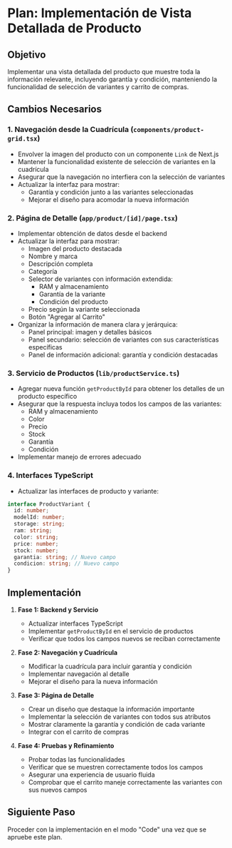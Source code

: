 # Plan: Implementación de Vista Detallada de Producto

## Objetivo

Implementar una vista detallada del producto que muestre toda la información relevante, incluyendo garantía y condición, manteniendo la funcionalidad de selección de variantes y carrito de compras.

## Cambios Necesarios

### 1. Navegación desde la Cuadrícula (`components/product-grid.tsx`)

- Envolver la imagen del producto con un componente `Link` de Next.js
- Mantener la funcionalidad existente de selección de variantes en la cuadrícula
- Asegurar que la navegación no interfiera con la selección de variantes
- Actualizar la interfaz para mostrar:
  - Garantía y condición junto a las variantes seleccionadas
  - Mejorar el diseño para acomodar la nueva información

### 2. Página de Detalle (`app/product/[id]/page.tsx`)

- Implementar obtención de datos desde el backend
- Actualizar la interfaz para mostrar:
  - Imagen del producto destacada
  - Nombre y marca
  - Descripción completa
  - Categoría
  - Selector de variantes con información extendida:
    - RAM y almacenamiento
    - Garantía de la variante
    - Condición del producto
  - Precio según la variante seleccionada
  - Botón "Agregar al Carrito"
- Organizar la información de manera clara y jerárquica:
  - Panel principal: imagen y detalles básicos
  - Panel secundario: selección de variantes con sus características específicas
  - Panel de información adicional: garantía y condición destacadas

### 3. Servicio de Productos (`lib/productService.ts`)

- Agregar nueva función `getProductById` para obtener los detalles de un producto específico
- Asegurar que la respuesta incluya todos los campos de las variantes:
  - RAM y almacenamiento
  - Color
  - Precio
  - Stock
  - Garantía
  - Condición
- Implementar manejo de errores adecuado

### 4. Interfaces TypeScript

- Actualizar las interfaces de producto y variante:

```typescript
interface ProductVariant {
  id: number;
  modelId: number;
  storage: string;
  ram: string;
  color: string;
  price: number;
  stock: number;
  garantia: string; // Nuevo campo
  condicion: string; // Nuevo campo
}
```

## Implementación

1. **Fase 1: Backend y Servicio**

   - Actualizar interfaces TypeScript
   - Implementar `getProductById` en el servicio de productos
   - Verificar que todos los campos nuevos se reciban correctamente

2. **Fase 2: Navegación y Cuadrícula**

   - Modificar la cuadrícula para incluir garantía y condición
   - Implementar navegación al detalle
   - Mejorar el diseño para la nueva información

3. **Fase 3: Página de Detalle**

   - Crear un diseño que destaque la información importante
   - Implementar la selección de variantes con todos sus atributos
   - Mostrar claramente la garantía y condición de cada variante
   - Integrar con el carrito de compras

4. **Fase 4: Pruebas y Refinamiento**
   - Probar todas las funcionalidades
   - Verificar que se muestren correctamente todos los campos
   - Asegurar una experiencia de usuario fluida
   - Comprobar que el carrito maneje correctamente las variantes con sus nuevos campos

## Siguiente Paso

Proceder con la implementación en el modo "Code" una vez que se apruebe este plan.
